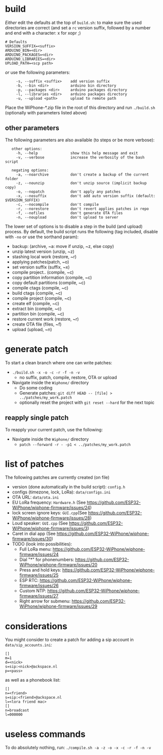 
build
=====

*Either* edit the defaults at the top of `build.sh`: to make sure the used directories are correct (and set a `rc` version suffix, followed by a number and end with a character: x for xopr ;)
```
# Defaults
VERSION_SUFFIX=<suffix>
ARDUINO_BIN=<dir>
ARDUINO_PACKAGES=<dir>
ARDUINO_LIBRARIES=<dir>
UPLOAD_PATH=<scp path>
```

*or* use the following parameters:
```
     -s, --suffix <suffix>    add version suffix
     -b, --bin <dir>          arduino bin directory
     -p, --packages <dir>     arduino packages directory
     -l, --libraries <dir>    arduino packages directory
     -u, --upload <path>      upload to remote path
```

Place the WiPhone-*.zip file in the root of this directory and run `./build.sh` (optionally with parameters listed above)

other parameters
----------------

The following parameters are also available (to steps or be more verbose):
```
   other options:
     -h, --help               show this help message and exit
     -v, --verbose            increase the verbosity of the bash script

   negating options:
     -a, --noarchive          don't create a backup of the current folder
     -z, --nounzip            don't unzip source (implicit backup copy)
     -o, --nopatch            don't apply any patches
     -x, --nosuffix           don't add auto version suffix (default: $VERSION_SUFFIX)
     -c, --nocompile          don't compile
     -r, --norestore          don't revert applies patches in repo
     -f, --nofiles            don't generate OTA files
     -n, --noupload           don't upload to server
```
The lower set of options is to disable a step in the build (and upload) process.
By default, the build script runs the following (tag included, disable with `-no` or use the sorthand param):
* backup: (archive, ~a: move if unzip, ~z, else copy)
* unzip latest version (unzip, ~z)
* stashing local work (restore, ~r)
* applying patches(patch, ~o)
* set version suffix (suffix, ~x)
* compile project.. (compile, ~c)
* copy partition information (compile, ~c)
* copy default partitions (compile, ~c)
* compile ctags (compile, ~c)
* build ctags (compile, ~c)
* compile project (compile, ~c)
* create elf (compile, ~c)
* extract bin (compile, ~c)
* partition bin (compile, ~c)
* restore current work (restore, ~r)
* create OTA file (files, ~f)
* upload (upload, ~n)

generate patch
==============

To start a clean branch where one can write patches:
* `./build.sh -x -o -c -r -f -n -v`
    * no suffix, patch, compile, restore, OTA or upload
* Navigate inside the `Wiphone/` directory
    * Do some coding
    * Generate patches: `git diff HEAD -- [file] > ../patches/my_work.patch`
    * optionally reset the project with `git reset --hard` for the next topic

reapply single patch
--------------------
To reapply your current patch, use the following:
* Navigate inside the `Wiphone/` directory
  * `patch --forward -r - -p1 < ../patches/my_work.patch`

list of patches
===============

The following patches are currently created (on file)
* version (done automatically in the build script): `config.h`
* configs (timezone, lock, LoRa): `data/configs.ini`
* OTA URL: `data/ota.ini`
* EU LoRa frequency: `Hardware.h` (See https://github.com/ESP32-WiPhone/wiphone-firmware/issues/24)
* lock screen ignore keys: `GUI.cpp`(See https://github.com/ESP32-WiPhone/wiphone-firmware/issues/28)
* Loud speaker: `GUI.cpp` (See https://github.com/ESP32-WiPhone/wiphone-firmware/issues/3)
* Caret in dial app (See https://github.com/ESP32-WiPhone/wiphone-firmware/issues/30)
* TODO (look into possibilities):
    * Full LoRa menu: https://github.com/ESP32-WiPhone/wiphone-firmware/issues/24
    * Dial "*" for phonenumbers: https://github.com/ESP32-WiPhone/wiphone-firmware/issues/20
    * Press and hold keys: https://github.com/ESP32-WiPhone/wiphone-firmware/issues/25
    * ESP RTC: https://github.com/ESP32-WiPhone/wiphone-firmware/issues/26
    * Custom NTP: https://github.com/ESP32-WiPhone/wiphone-firmware/issues/27
    * Right arrow for submenu: https://github.com/ESP32-WiPhone/wiphone-firmware/issues/29

considerations
==============
You might consider to create a patch for adding a sip account in `data/sip_accounts.ini`:
```
[]
m=1
d=<nick>
s=sip:<nick>@ackspace.nl
p=<pass>
```
as well as a phonebook list:
```
[]
n=<friend>
s=sip:<friend>@ackspace.nl
l=<lora friend mac>
[]
n=broadcast
l=000000
```

useless commands
================

To do absolutely nothing, run:
`./compile.sh -a -z -o -x -c -r -f -n -v`